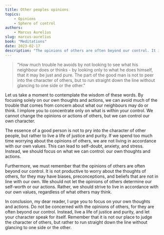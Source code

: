```yaml
---
title: Other peoples opinions
topics:
    - Opinions
    - Sphere of control
authors:
    - Marcus Aurelius
slug: marcus-aurelius
book: "Meditations"
date: 2023-02-17
description: "The opinions of others are often beyond our control. It is not productive to worry about the thoughts of others, for they may have biases, preconceptions, and beliefs that are not in line with our own."
---
```


>"How much trouble he avoids by not looking to see what his neighbour does or thinks - by looking only to what he does himself, that it may be just and pure. The part of the good man is not to peer into the character of others, but to run straight down the line without glancing to one side or the other."

Let us take a moment to contemplate the wisdom of these words. By focusing solely on our own thoughts and actions, we can avoid much of the trouble that comes from concern about what our neighbours may do or think. I implore you to concentrate only on what is within your control. We cannot change the opinions or actions of others, but we can control our own character.

The essence of a good person is not to pry into the character of other people, but rather to live a life of justice and purity. If we spend too much time worrying about the opinions of others, we are not living in accordance with our own values. This can lead to self-doubt, anxiety, and stress. Instead, we should focus on what we can control: our own thoughts and actions.

Furthermore, we must remember that the opinions of others are often beyond our control. It is not productive to worry about the thoughts of others, for they may have biases, preconceptions, and beliefs that are not in line with our own. We should not let the opinions of others determine our self-worth or our actions. Rather, we should strive to live in accordance with our own values, regardless of what others may think.

In conclusion, my dear reader, I urge you to focus on your own thoughts and actions. Do not be concerned with the opinions of others, for they are often beyond our control. Instead, live a life of justice and purity, and let your character speak for itself. Remember that it is not our place to judge the character of others, but rather to run straight down the line without glancing to one side or the other.
